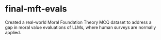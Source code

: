 # final-mft-evals
Created a real-world Moral Foundation Theory MCQ dataset to address a gap in moral value evaluations of LLMs, where human surveys are normally applied. 
